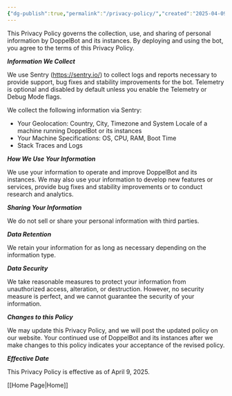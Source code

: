 ```yaml
---
{"dg-publish":true,"permalink":"/privacy-policy/","created":"2025-04-09T15:52:50.083+04:00"}
---
```



This Privacy Policy governs the collection, use, and sharing of personal information by DoppelBot and its instances. By deploying and using the bot, you agree to the terms of this Privacy Policy.

**_Information We Collect_**

We use Sentry (https://sentry.io/) to collect logs and reports necessary to provide support, bug fixes and stability improvements for the bot.
Telemetry is optional and disabled by default unless you enable the Telemetry or Debug Mode flags.

We collect the following information via Sentry:

- Your Geolocation: Country, City, Timezone and System Locale of a machine running DoppelBot or its instances
- Your Machine Specifications: OS, CPU, RAM, Boot Time
- Stack Traces and Logs

**_How We Use Your Information_**

We use your information to operate and improve DoppelBot and its instances. We may also use your information to develop new features or services, provide bug fixes and stability improvements or to conduct research and analytics.

**_Sharing Your Information_**

We do not sell or share your personal information with third parties.

**_Data Retention_**

We retain your information for as long as necessary depending on the information type.

**_Data Security_**

We take reasonable measures to protect your information from unauthorized access, alteration, or destruction. However, no security measure is perfect, and we cannot guarantee the security of your information.

**_Changes to this Policy_**

We may update this Privacy Policy, and we will post the updated policy on our website. Your continued use of DoppelBot and its instances after we make changes to this policy indicates your acceptance of the revised policy.

**_Effective Date_**

This Privacy Policy is effective as of April 9, 2025.

[[Home Page\|Home]]
